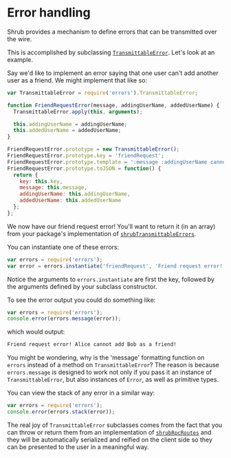 <h1>Error handling</h1>

Shrub provides a mechanism to define errors that can be transmitted over the
wire.

This is accomplished by subclassing
[`TransmittableError`](source/client/modules/errors/#transmittableerror). Let's
look at an example.

Say we'd like to implement an error saying that one user can't add another
user as a friend. We might implement that like so:

```javascript
var TransmittableError = require('errors').TransmittableError;

function FriendRequestError(message, addingUserName, addedUserName) {
  TransmittableError.apply(this, arguments);

  this.addingUserName = addingUserName;
  this.addedUserName = addedUserName;
}

FriendRequestError.prototype = new TransmittableError();
FriendRequestError.prototype.key = 'friendRequest';
FriendRequestError.prototype.template = ':message :addingUserName cannot add :addedUserName as a friend!';
FriendRequestError.prototype.toJSON = function() {
  return {
    key: this.key,
    message: this.message,
    addingUserName: this.addingUserName,
    addedUserName: this.addedUserName
  };
};
```

We now have our friend request error! You'll want to return it (in an array)
from your package's implementation of
[`shrubTransmittableErrors`](hooks/#shrubtransmittableerrors).

You can instantiate one of these errors:

```javascript
var errors = require('errors');
var error = errors.instantiate('friendRequest', 'Friend request error!', 'Alice', 'Bob');
```

Notice the arguments to `errors.instantiate` are first the key, followed by
the arguments defined by your subclass constructor.

To see the error output you could do something like:

```javascript
var errors = require('errors');
console.error(errors.message(error));
```

which would output:

```markdown
Friend request error! Alice cannot add Bob as a friend!
```

You might be wondering, why is the 'message' formatting function on `errors`
instead of a method on `TransmittableError`? The reason is because
`errors.message` is designed to work not only if you pass it an instance of
`TransmittableError`, but also instances of `Error`, as well as primitive
types.

You can view the stack of any error in a similar way:

```javascript
var errors = require('errors');
console.error(errors.stack(error));
```

The real joy of `TransmittableError` subclasses comes from the fact that you
can throw or return them from an implementation of
[`shrubRpcRoutes`](hooks/#shrubrpcroutes) and they will be automatically
serialized and reified on the client side so they can be presented to the
user in a meaningful way.
